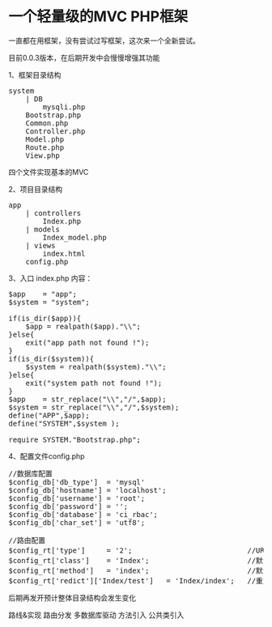 一个轻量级的MVC PHP框架
=======

一直都在用框架，没有尝试过写框架，这次来一个全新尝试。

目前0.0.3版本，在后期开发中会慢慢增强其功能

1、框架目录结构
<pre>
system
    | DB
        mysqli.php
    Bootstrap.php
    Common.php
    Controller.php
    Model.php
    Route.php
    View.php
</pre>

四个文件实现基本的MVC

2、项目目录结构
<pre>
app
    | controllers
        Index.php
    | models
        Index_model.php
    | views
        index.html
    config.php
</pre>

3、入口 index.php 内容：
<pre>
$app    = "app";
$system = "system";

if(is_dir($app)){
    $app = realpath($app)."\\";
}else{
    exit("app path not found !");
}
if(is_dir($system)){
    $system = realpath($system)."\\";
}else{
    exit("system path not found !");
}
$app    = str_replace("\\","/",$app);
$system = str_replace("\\","/",$system);
define("APP",$app);
define("SYSTEM",$system );

require SYSTEM."Bootstrap.php";
</pre>

4、配置文件config.php
<pre>
//数据库配置
$config_db['db_type']  = 'mysql' 
$config_db['hostname'] = 'localhost';
$config_db['username'] = 'root';
$config_db['password'] = '';
$config_db['database'] = 'ci_rbac';
$config_db['char_set'] = 'utf8';

//路由配置
$config_rt['type']     = '2';	  						//URL模式,1:默认($_GET['c']:控制器,$_GET['m']:方法),2:PathInfo,3:混合
$config_rt['class']    = 'Index'; 						//默认控制器类
$config_rt['method']   = 'index'; 						//默认方法
$config_rt['redict']['Index/test']   = 'Index/index';   //重定向
</pre>

后期再发开预计整体目录结构会发生变化

路线&实现
路由分发
多数据库驱动
方法引入
公共类引入

